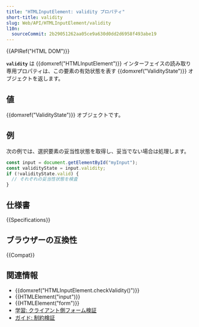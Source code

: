 ```yaml
---
title: "HTMLInputElement: validity プロパティ"
short-title: validity
slug: Web/API/HTMLInputElement/validity
l10n:
  sourceCommit: 2b29051262aa05ce9a630d0dd2d6958f493abe19
---
```


{{APIRef("HTML DOM")}}

**`validity`** は {{domxref("HTMLInputElement")}} インターフェイスの読み取り専用プロパティは、この要素の有効状態を表す {{domxref("ValidityState")}} オブジェクトを返します。

## 値

{{domxref("ValidityState")}} オブジェクトです。

## 例

次の例では、選択要素の妥当性状態を取得し、妥当でない場合は処理します。

```js
const input = document.getElementById("myInput");
const validityState = input.validity;
if (!validityState.valid) {
  // それぞれの妥当性状態を検査
}
```

## 仕様書

{{Specifications}}

## ブラウザーの互換性

{{Compat}}

## 関連情報

- {{domxref("HTMLInputElement.checkValidity()")}}
- {{HTMLElement("input")}}
- {{HTMLElement("form")}}
- [学習: クライアント側フォーム検証](/ja/docs/Learn/Forms/Form_validation)
- [ガイド: 制約検証](/ja/docs/Web/HTML/Constraint_validation)
